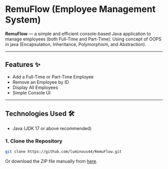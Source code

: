 
# RemuFlow (Employee Management System)

**RemuFlow** — a simple and efficient console-based Java application to manage employees (both Full-Time and Part-Time). Using concept of OOPS in java (Encapsulation, Inheritance, Polymorphism, and Abstraction).

---

## Features ✨
- Add a Full-Time or Part-Time Employee
- Remove an Employee by ID
- Display All Employees
- Simple Console UI

---

## Technologies Used 🛠️
- Java (JDK 17 or above recommended)

### 1. Clone the Repository
```bash
git clone https://github.com/luminous44/RemuFlow.git 

```
Or download the ZIP file manually from [here](https://github.com/luminous44/RemuFlow/archive/refs/heads/main.zip). 
